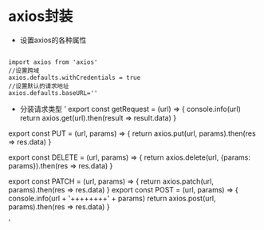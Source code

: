 # axios封装
* 设置axios的各种属性
<pre><code>
import axios from 'axios'
//设置跨域
axios.defaults.withCredentials = true
//设置默认的请求地址
axios.defaults.baseURL=''
</code></pre>
* 分装请求类型
'
export const getRequest = (url) => {
  console.info(url)
    return axios.get(url).then(result => result.data)
  }

export const PUT = (url, params) => {
  return axios.put(url, params).then(res => res.data)
}

export const DELETE = (url, params) => {
  return axios.delete(url, {params: params}).then(res => res.data)
}

export const PATCH = (url, params) => {
  return axios.patch(url, params).then(res => res.data)
}
export const POST = (url, params) => {
  console.info(url + '++++++++' + params)
  return axios.post(url, params).then(res => res.data)
}

'